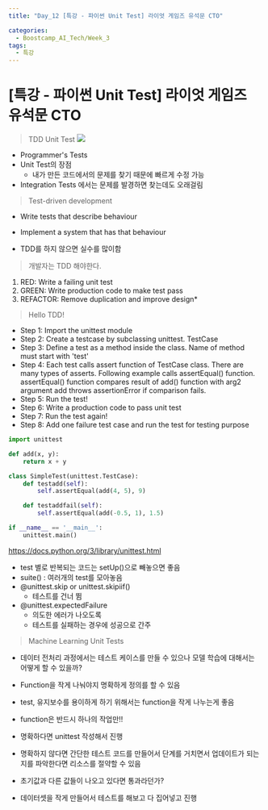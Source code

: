 ```yaml
---
title: "Day_12 [특강 - 파이썬 Unit Test] 라이엇 게임즈 유석문 CTO"

categories:
  - Boostcamp_AI_Tech/Week_3
tags:
  - 특강
---
```

  
# [특강 - 파이썬 Unit Test] 라이엇 게임즈 유석문 CTO

> TDD Unit Test
    ![]({{site.url}}/assets/images/boostcamp/2021-08-18-18-24-56.png)

- Programmer's Tests
- Unit Test의 장점
  - 내가 만든 코드에서의 문제를 찾기 때문에 빠르게 수정 가능
- Integration Tests 에서는 문제를 발경하면 찾는데도 오래걸림

> Test-driven development

- Write tests that describe behaviour
- Implement a system that has that behaviour

- TDD를 하지 않으면 실수를 많이함

> 개발자는 TDD 해야한다.

1. RED: Write a failing unit test
2. GREEN: Write production code to make test pass
3. REFACTOR: Remove duplication and improve design*

> Hello TDD!

- Step 1: Import the unittest module 
- Step 2: Create a testcase by subclassing unittest. TestCase
- Step 3: Define a test as a method inside the class. Name of method must start with 'test'
- Step 4: Each test calls assert function of TestCase class. There are many types of asserts. Following example calls assertEqual() function. assertEqual() function compares result of add() function with arg2 argument add throws assertionError if comparison fails.
- Step 5: Run the test!
- Step 6: Write a production code to pass unit test
- Step 7: Run the test again!
- Step 8: Add one failure test case and run the test for testing purpose

```python
import unittest

def add(x, y):
    return x + y

class SimpleTest(unittest.TestCase):
    def testadd(self):
        self.assertEqual(add(4, 5), 9)

    def testaddfail(self):
        self.assertEqual(add(-0.5, 1), 1.5)

if __name__ == '__main__':
    unittest.main()
```

https://docs.python.org/3/library/unittest.html

- test 별로 반복되는 코드는 setUp()으로 빼놓으면 좋음
- suite() : 여러개의 test를 모아놓음
- @unittest.skip or unittest.skipiif()
  - 테스트를 건너 뜀
- @unittest.expectedFailure
  - 의도한 에러가 나오도록 
  - 테스트를 실패하는 경우에 성공으로 간주

> Machine Learning Unit Tests

- 데이터 전처리 과정에서는 테스트 케이스를 만들 수 있으나 모델 학습에 대해서는 어떻게 할 수 있을까?

- Function을 작게 나눠야지 명확하게 정의를 할 수 있음
- test, 유지보수를 용이하게 하기 위해서는 function을 작게 나누는게 좋음
- function은 반드시 하나의 작업만!!

- 명확하다면 unittest 작성해서 진행
- 명확하지 않다면 간단한 테스트 코드를 만들어서 단계를 거치면서 업데이트가 되는지를 파악한다면 리소스를 절약할 수 있음
- 초기값과 다른 값들이 나오고 있다면 통과라던가?
- 데이터셋을 작게 만들어서 테스트를 해보고 다 집어넣고 진행

